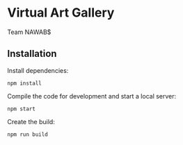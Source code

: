 # Virtual Art Gallery

Team NAWAB$

## Installation

Install dependencies:

```
npm install
```

Compile the code for development and start a local server:

```
npm start
```

Create the build:

```
npm run build
```
